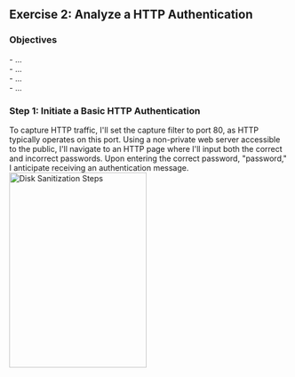 <h2>Exercise 2: Analyze a HTTP Authentication</h2>

<h3>Objectives</h3>
- ...
<br />
- ...
<br />
- ...
<br />
- ...

<h3>Step 1: Initiate a Basic HTTP Authentication</h3>
To capture HTTP traffic, I'll set the capture filter to port 80, as HTTP typically operates on this port. Using a non-private web server accessible to the public, I'll navigate to an HTTP page where I'll input both the correct and incorrect passwords. Upon entering the correct password, "password," I anticipate receiving an authentication message. 
<br />
<img src="https://github.com/Yagoobz/AnalyzingHTTPAuthentication/assets/145611184/7057eed6-56bd-4a90-a25f-d2293cb50b55" height="30%" width="70%" alt="Disk Sanitization Steps"/>
